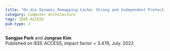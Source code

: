 ```yaml
---
title: "On-die Dynamic Remapping Cache: Strong and Independent Protection against Intermittent Faults"
category: Computer Architecture
tags: IEEE-ACCESS
pub-type: J
---
```


**Sangjae Park** and **Jungrae Kim**<br>
Published on IEEE ACCESS, impact factor = 3.476, July. 2022
